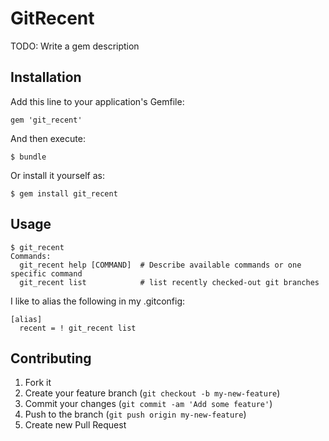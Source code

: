 # GitRecent

TODO: Write a gem description

## Installation

Add this line to your application's Gemfile:

    gem 'git_recent'

And then execute:

    $ bundle

Or install it yourself as:

    $ gem install git_recent

## Usage

	$ git_recent
    Commands:
      git_recent help [COMMAND]  # Describe available commands or one specific command
      git_recent list            # list recently checked-out git branches

I like to alias the following in my .gitconfig:

	[alias]
	  recent = ! git_recent list

## Contributing

1. Fork it
2. Create your feature branch (`git checkout -b my-new-feature`)
3. Commit your changes (`git commit -am 'Add some feature'`)
4. Push to the branch (`git push origin my-new-feature`)
5. Create new Pull Request
